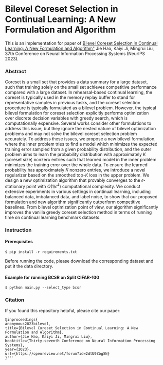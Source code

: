 # Bilevel Coreset Selection in Continual Learning: A New Formulation and Algorithm

This is an implementation for paper of [Bilevel Coreset Selection in Continual Learning: A New Formulation and Algorithm"](https://openreview.net/forum?id=2dtU9ZbgSN&referrer=%5BAuthor%20Console%5D(%2Fgroup%3Fid%3DNeurIPS.cc%2F2023%2FConference%2FAuthors%23your-submissions))
Jie Hao, Kaiyi Ji, Mingrui Liu, 37th Conference on Neural Information Processing Systems (NeurIPS 2023).

### Abstract
Coreset is a small set that provides a data summary for a large dataset, such that training solely on the small set achieves competitive performance compared with a large dataset. In rehearsal-based continual learning, the coreset is typically used in the memory replay buffer to stand for representative samples in previous tasks, and the coreset selection procedure is typically formulated as a bilevel problem. However, the typical bilevel formulation for coreset selection explicitly performs optimization over discrete decision variables with greedy search, which is computationally expensive. Several works consider other formulations to address this issue, but they ignore the nested nature of bilevel optimization problems and may not solve the bilevel coreset selection problem accurately. To address these issues, we propose a new bilevel formulation, where the inner problem tries to find a model which minimizes the expected training error sampled from a given probability distribution, and the outer problem aims to learn the probability distribution with approximately $K$ (coreset size) nonzero entries such that learned model in the inner problem minimizes the training error over the whole data. To ensure the learned probability has approximately $K$ nonzero entries, we introduce a novel regularizer based on the smoothed top-$K$ loss in the upper problem. We design a new optimization algorithm that provably converges to the $\epsilon$-stationary point with $O(1/\epsilon^4)$ computational complexity. We conduct extensive experiments in various settings in continual learning, including balanced data, imbalanced data, and label noise, to show that our proposed formulation and new algorithm significantly outperform competitive baselines. From bilevel optimization point of view, our algorithm significantly improves the vanilla greedy coreset selection method in terms of running time on continual learning benchmark datasets.

### Instruction
#### Prerequisites
```
$ pip install -r requirements.txt
```
Before running the code, please download the corresponding dataset and put it the data directory.
#### Example for running BCSR on Split CIFAR-100 

```
$ python main.py --select_type bcsr
```

### Citation
If you found this repository helpful, please cite our paper:
```
@inproceedings{
anonymous2023bilevel,
title={Bilevel Coreset Selection in Continual Learning: A New Formulation and Algorithm},
author={Jie Hao, Kaiyi Ji, Mingrui Liu},
booktitle={Thirty-seventh Conference on Neural Information Processing Systems},
year={2023},
url={https://openreview.net/forum?id=2dtU9ZbgSN}
}'''
